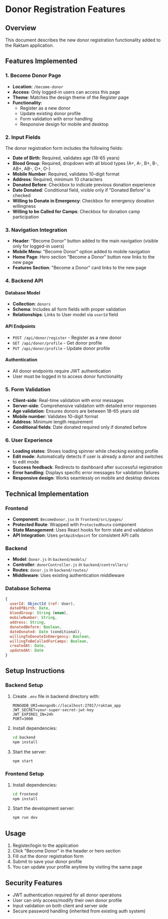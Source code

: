 # Donor Registration Features

## Overview
This document describes the new donor registration functionality added to the Raktam application.

## Features Implemented

### 1. Become Donor Page
- **Location**: `/become-donor`
- **Access**: Only logged-in users can access this page
- **Theme**: Matches the design theme of the Register page
- **Functionality**: 
  - Register as a new donor
  - Update existing donor profile
  - Form validation with error handling
  - Responsive design for mobile and desktop

### 2. Input Fields
The donor registration form includes the following fields:
- **Date of Birth**: Required, validates age (18-65 years)
- **Blood Group**: Required, dropdown with all blood types (A+, A-, B+, B-, AB+, AB-, O+, O-)
- **Mobile Number**: Required, validates 10-digit format
- **Address**: Required, minimum 10 characters
- **Donated Before**: Checkbox to indicate previous donation experience
- **Date Donated**: Conditional field, visible only if "Donated Before" is checked
- **Willing to Donate in Emergency**: Checkbox for emergency donation willingness
- **Willing to be Called for Camps**: Checkbox for donation camp participation

### 3. Navigation Integration
- **Header**: "Become Donor" button added to the main navigation (visible only for logged-in users)
- **Mobile Menu**: "Become Donor" option added to mobile navigation
- **Home Page**: Hero section "Become a Donor" button now links to the new page
- **Features Section**: "Become a Donor" card links to the new page

### 4. Backend API

#### Database Model
- **Collection**: `donors`
- **Schema**: Includes all form fields with proper validation
- **Relationships**: Links to User model via `userId` field

#### API Endpoints
- `POST /api/donor/register` - Register as a new donor
- `GET /api/donor/profile` - Get donor profile
- `PUT /api/donor/profile` - Update donor profile

#### Authentication
- All donor endpoints require JWT authentication
- User must be logged in to access donor functionality

### 5. Form Validation
- **Client-side**: Real-time validation with error messages
- **Server-side**: Comprehensive validation with detailed error responses
- **Age validation**: Ensures donors are between 18-65 years old
- **Mobile number**: Validates 10-digit format
- **Address**: Minimum length requirement
- **Conditional fields**: Date donated required only if donated before

### 6. User Experience
- **Loading states**: Shows loading spinner while checking existing profile
- **Edit mode**: Automatically detects if user is already a donor and switches to edit mode
- **Success feedback**: Redirects to dashboard after successful registration
- **Error handling**: Displays specific error messages for validation failures
- **Responsive design**: Works seamlessly on mobile and desktop devices

## Technical Implementation

### Frontend
- **Component**: `BecomeDonor.jsx` in `frontend/src/pages/`
- **Protected Route**: Wrapped with `ProtectedRoute` component
- **State Management**: Uses React hooks for form state and validation
- **API Integration**: Uses `getApiEndpoint` for consistent API calls

### Backend
- **Model**: `Donor.js` in `backend/models/`
- **Controller**: `donorController.js` in `backend/controllers/`
- **Routes**: `donor.js` in `backend/routes/`
- **Middleware**: Uses existing authentication middleware

### Database Schema
```javascript
{
  userId: ObjectId (ref: User),
  dateOfBirth: Date,
  bloodGroup: String (enum),
  mobileNumber: String,
  address: String,
  donatedBefore: Boolean,
  dateDonated: Date (conditional),
  willingToDonateInEmergency: Boolean,
  willingToBeCalledForCamps: Boolean,
  createdAt: Date,
  updatedAt: Date
}
```

## Setup Instructions

### Backend Setup
1. Create `.env` file in backend directory with:
   ```
   MONGODB_URI=mongodb://localhost:27017/raktam_app
   JWT_SECRET=your-super-secret-jwt-key
   JWT_EXPIRES_IN=24h
   PORT=3000
   ```

2. Install dependencies:
   ```bash
   cd backend
   npm install
   ```

3. Start the server:
   ```bash
   npm start
   ```

### Frontend Setup
1. Install dependencies:
   ```bash
   cd frontend
   npm install
   ```

2. Start the development server:
   ```bash
   npm run dev
   ```

## Usage
1. Register/login to the application
2. Click "Become Donor" in the header or hero section
3. Fill out the donor registration form
4. Submit to save your donor profile
5. You can update your profile anytime by visiting the same page

## Security Features
- JWT authentication required for all donor operations
- User can only access/modify their own donor profile
- Input validation on both client and server side
- Secure password handling (inherited from existing auth system) 